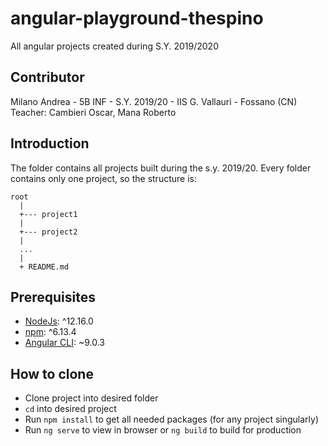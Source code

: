 # angular-playground-thespino
All angular projects created during S.Y. 2019/2020

## Contributor
Milano Andrea - 5B INF - S.Y. 2019/20 - IIS G. Vallauri - Fossano (CN)<br>
Teacher: Cambieri Oscar, Mana Roberto

## Introduction
The folder contains all projects built during the s.y. 2019/20. Every folder contains only one project, so the structure is:
```
root
  |
  +--- project1
  |
  +--- project2
  |
  ...
  |
  + README.md
```

## Prerequisites
- [NodeJs](https://nodejs.org): ^12.16.0
- [npm](https://npmjs.com): ^6.13.4
- [Angular CLI](https://cli.angular.io): ~9.0.3

## How to clone
- Clone project into desired folder
- `cd` into desired project
- Run `npm install` to get all needed packages (for any project singularly)
- Run `ng serve` to view in browser or `ng build` to build for production

